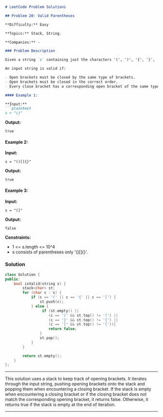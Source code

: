 ```markdown
# LeetCode Problem Solutions

## Problem 20: Valid Parentheses

**Difficulty:** Easy

**Topics:** Stack, String.

**Companies:** -

### Problem Description

Given a string `s` containing just the characters '(', ')', '{', '}', '[' and ']', determine if the input string is valid.

An input string is valid if:

- Open brackets must be closed by the same type of brackets.
- Open brackets must be closed in the correct order.
- Every close bracket has a corresponding open bracket of the same type.

#### Example 1:

**Input:** 
```plaintext
s = "()"
```
**Output:** 
```plaintext
true
```

#### Example 2:

**Input:** 
```plaintext
s = "()[]{}"
```
**Output:** 
```plaintext
true
```

#### Example 3:

**Input:** 
```plaintext
s = "(]"
```
**Output:** 
```plaintext
false
```

**Constraints:**
- 1 <= s.length <= 10^4
- s consists of parentheses only '()[]{}'.

### Solution

```cpp
class Solution {
public:
    bool isValid(string s) {
        stack<char> st;
        for (char c : s) {
            if (c == '(' || c == '{' || c == '[') {
                st.push(c);
            } else {
                 if (st.empty() || 
                    (c == ')' && st.top() != '(') || 
                    (c == '}' && st.top() != '{') ||
                    (c == ']' && st.top() != '[')){
                    return false;
                }
                st.pop();
            }
        }

        return st.empty();
    }
};
```
---

This solution uses a stack to keep track of opening brackets. It iterates through the input string, pushing opening brackets onto the stack and popping them when encountering a closing bracket. If the stack is empty when encountering a closing bracket or if the closing bracket does not match the corresponding opening bracket, it returns false. Otherwise, it returns true if the stack is empty at the end of iteration.

---